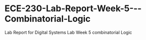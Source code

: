 # ECE-230-Lab-Report-Week-5---Combinatorial-Logic
Lab Report for Digital Systems Lab Week 5 combinatorial Logic
